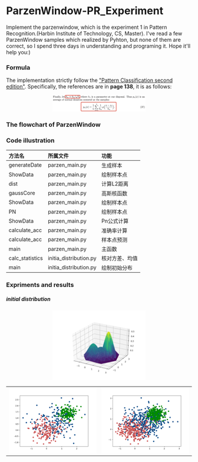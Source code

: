 # ParzenWindow-PR_Experiment
Implement the parzenwindow, which is the experiment 1 in Pattern Recognition.(Harbin Institute of Technology, CS, Master). I've read a few ParzenWindow samples which realized by Pyhton, but none of them are correct, so I spend three days in understanding and programing it. Hope it'll help you:)
### Formula
The implementation strictly follow the ["Pattern Classification second edition"](http://blog.sina.com.cn/s/blog_c3b6050b0102xg24.html). Specifically, the references are in <b>page 138</b>, it is as follows:

<div align=center><img src="https://github.com/HuiyanWen/ParzenWindow-PR_Experiment/blob/master/pic/parzenwindow's%20formula.png" width="50%" height="25%" alt="Loading failed"/></div>

### The flowchart of ParzenWindow


### Code illustration
|方法名|所属文件|功能|
|:--|:--|:--|
| generateDate | parzen_main.py | 生成样本 |
| ShowData | parzen_main.py | 绘制样本点 |
| dist | parzen_main.py | 计算L2距离 |
| gaussCore | parzen_main.py | 高斯核函数 |
| ShowData | parzen_main.py | 绘制样本点 |
| PN | parzen_main.py | 绘制样本点 |
| ShowData | parzen_main.py | Pn公式计算 |
| calculate_acc | parzen_main.py | 准确率计算 |
| calculate_acc | parzen_main.py | 样本点预测 |
| main | parzen_main.py | 主函数 |
| calc_statistics | initia_distribution.py | 核对方差、均值 |
| main | initia_distribution.py | 绘制初始分布 |

### Expriments and results

##### initial distribution 

<div align=center><img src="https://github.com/HuiyanWen/ParzenWindow-PR_Experiment/blob/master/pic/initial%20distribution.png" width="50%" height="50%"/></div>

<table width=20><tr>
<td><div align=center><img src="https://github.com/HuiyanWen/ParzenWindow-PR_Experiment/blob/master/pic/test%20initaial%20distribution.png"/></div></td>

<td><div align=center><img src="https://github.com/HuiyanWen/ParzenWindow-PR_Experiment/blob/master/pic/traininitaial%20distribution.png"/></div></td>
</tr></table>


